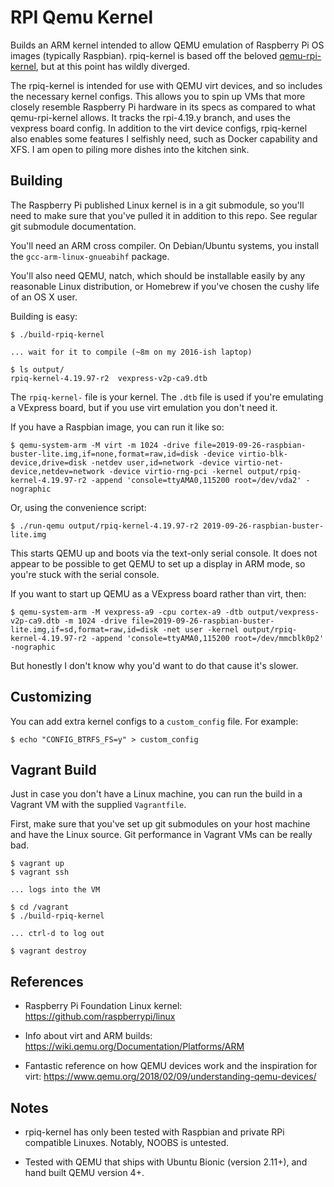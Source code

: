 # RPI Qemu Kernel

Builds an ARM kernel intended to allow QEMU emulation of Raspberry Pi
OS images (typically Raspbian). rpiq-kernel is based off the beloved
[qemu-rpi-kernel](https://github.com/dhruvvyas90/qemu-rpi-kernel), but
at this point has wildly diverged.

The rpiq-kernel is intended for use with QEMU virt devices, and so
includes the necessary kernel configs. This allows you to spin up VMs
that more closely resemble Raspberry Pi hardware in its specs as
compared to what qemu-rpi-kernel allows. It tracks the rpi-4.19.y
branch, and uses the vexpress board config. In addition to the virt
device configs, rpiq-kernel also enables some features I selfishly
need, such as Docker capability and XFS. I am open to piling more
dishes into the kitchen sink.

## Building

The Raspberry Pi published Linux kernel is in a git submodule, so
you'll need to make sure that you've pulled it in addition to this
repo. See regular git submodule documentation.

You'll need an ARM cross compiler. On Debian/Ubuntu systems, you
install the `gcc-arm-linux-gnueabihf` package.

You'll also need QEMU, natch, which should be installable easily by
any reasonable Linux distribution, or Homebrew if you've chosen the
cushy life of an OS X user.

Building is easy:

```
$ ./build-rpiq-kernel

... wait for it to compile (~8m on my 2016-ish laptop)

$ ls output/
rpiq-kernel-4.19.97-r2  vexpress-v2p-ca9.dtb
```

The `rpiq-kernel-` file is your kernel. The `.dtb` file is used if
you're emulating a VExpress board, but if you use virt emulation you
don't need it.

If you have a Raspbian image, you can run it like so:

```
$ qemu-system-arm -M virt -m 1024 -drive file=2019-09-26-raspbian-buster-lite.img,if=none,format=raw,id=disk -device virtio-blk-device,drive=disk -netdev user,id=network -device virtio-net-device,netdev=network -device virtio-rng-pci -kernel output/rpiq-kernel-4.19.97-r2 -append 'console=ttyAMA0,115200 root=/dev/vda2' -nographic
```

Or, using the convenience script:

```
$ ./run-qemu output/rpiq-kernel-4.19.97-r2 2019-09-26-raspbian-buster-lite.img
```

This starts QEMU up and boots via the text-only serial console. It
does not appear to be possible to get QEMU to set up a display in ARM
mode, so you're stuck with the serial console.

If you want to start up QEMU as a VExpress board rather than virt,
then:

```
$ qemu-system-arm -M vexpress-a9 -cpu cortex-a9 -dtb output/vexpress-v2p-ca9.dtb -m 1024 -drive file=2019-09-26-raspbian-buster-lite.img,if=sd,format=raw,id=disk -net user -kernel output/rpiq-kernel-4.19.97-r2 -append 'console=ttyAMA0,115200 root=/dev/mmcblk0p2' -nographic
```

But honestly I don't know why you'd want to do that cause it's slower.

## Customizing

You can add extra kernel configs to a `custom_config` file. For
example:

```
$ echo "CONFIG_BTRFS_FS=y" > custom_config
```

## Vagrant Build

Just in case you don't have a Linux machine, you can run the build in
a Vagrant VM with the supplied `Vagrantfile`.

First, make sure that you've set up git submodules on your host
machine and have the Linux source. Git performance in Vagrant VMs can
be really bad.

```
$ vagrant up
$ vagrant ssh

... logs into the VM

$ cd /vagrant
$ ./build-rpiq-kernel

... ctrl-d to log out

$ vagrant destroy
```

## References

- Raspberry Pi Foundation Linux kernel:
  https://github.com/raspberrypi/linux

- Info about virt and ARM builds:
  https://wiki.qemu.org/Documentation/Platforms/ARM

- Fantastic reference on how QEMU devices work and the inspiration for
  virt: https://www.qemu.org/2018/02/09/understanding-qemu-devices/

## Notes

- rpiq-kernel has only been tested with Raspbian and private RPi
  compatible Linuxes. Notably, NOOBS is untested.

- Tested with QEMU that ships with Ubuntu Bionic (version 2.11+), and
  hand built QEMU version 4+.
